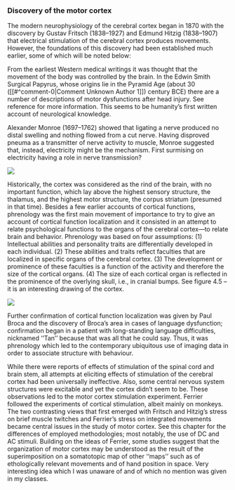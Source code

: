 ### Discovery of the motor cortex

The modern neurophysiology of the cerebral cortex began in 1870 with the discovery by Gustav Fritsch (1838–1927) and Edmund Hitzig (1838–1907) that electrical stimulation of the cerebral cortex produces movements. However, the foundations of this discovery had been established much earlier, some of which will be noted below:

From the earliest Western medical writings it was thought that the movement of the body was controlled by the brain. In the Edwin Smith Surgical Papyrus, whose origins lie in the Pyramid Age (about 30 ([[#^comment-0|Comment Unknown Author 1]]) century BCE) there are a number of descriptions of motor dysfunctions after head injury. See reference for more information. This seems to be humanity’s first written account of neurological knowledge.

Alexander Monroe (1697–1762) showed that ligating a nerve produced no distal swelling and nothing flowed from a cut nerve. Having disproved pneuma as a transmitter of nerve activity to muscle, Monroe suggested that, instead, electricity might be the mechanism. First surmising on electricity having a role in nerve transmission?

![](<2 - Source Material/Masters/attachments/Attachment 4.png>)

Historically, the cortex was considered as the rind of the brain, with no important function, which lay above the highest sensory structure, the thalamus, and the highest motor structure, the corpus striatum (presumed in that time). Besides a few earlier accounts of cortical functions, phrenology was the first main movement of importance to try to give an account of cortical function localization and it consisted in an attempt to relate psychological functions to the organs of the cerebral cortex—to relate brain and behavior. Phrenology was based on four assumptions: (1) Intellectual abilities and personality traits are differentially developed in each individual. (2) These abilities and traits reflect faculties that are localized in specific organs of the cerebral cortex. (3) The development or prominence of these faculties is a function of the activity and therefore the size of the cortical organs. (4) The size of each cortical organ is reflected in the prominence of the overlying skull, i.e., in cranial bumps. See figure 4.5 – it is an interesting drawing of the cortex.

![](<2 - Source Material/Masters/attachments/Attachment 5.png>)

Further confirmation of cortical function localization was given by Paul Broca and the discovery of Broca’s area in cases of language dysfunction; confirmation began in a patient with long-standing language difficulties, nicknamed ‘‘Tan’’ because that was all that he could say. Thus, it was phrenology which led to the contemporary ubiquitous use of imaging data in order to associate structure with behaviour.

While there were reports of effects of stimulation of the spinal cord and brain stem, all attempts at eliciting effects of stimulation of the cerebral cortex had been universally ineffective. Also, some central nervous system structures were excitable and yet the cortex didn’t seem to be. These observations led to the motor cortex stimulation experiment. Ferrier followed the experiments of cortical stimulation, albeit mainly on monkeys. The two contrasting views that first emerged with Fritsch and Hitzig’s stress on brief muscle twitches and Ferrier’s stress on integrated movements became central issues in the study of motor cortex. See this chapter for the differences of employed methodologies; most notably, the use of DC and AC stimuli. Building on the ideas of Ferrier, some studies suggest that the organization of motor cortex may be understood as the result of the superimposition on a somatotopic map of other ‘‘maps’’ such as of ethologically relevant movements and of hand position in space. Very interesting idea which I was unaware of and of which no mention was given in my classes.